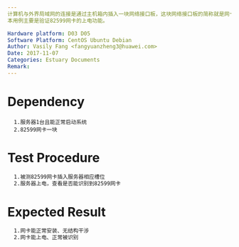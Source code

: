 ```yaml
---
计算机与外界局域网的连接是通过主机箱内插入一块网络接口板，这块网络接口板的简称就是网卡，我们主要验证的是PCIe 82599网卡在我们服务器上的性能。
本用例主要是验证82599网卡的上电功能。

Hardware platform: D03 D05  
Software Platform: CentOS Ubuntu Debian 
Author: Vasily Fang <fangyuanzheng3@huawei.com>  
Date: 2017-11-07
Categories: Estuary Documents  
Remark:
---
```


# Dependency
```
  1.服务器1台且能正常启动系统
  2.82599网卡一块
```

# Test Procedure
```bash
  1.被测82599网卡插入服务器相应槽位
  2.服务器上电，查看是否能识别到82599网卡
```

# Expected Result
```bash
  1.网卡能正常安装、无结构干涉
  2.网卡能上电、正常被识别
```
